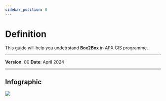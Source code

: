 ```yaml
---
sidebar_position: 0
---
```

# Definition

This guide will help you undetrstand **Box2Box** in APX GIS programme.

------------

**Version**: 00
**Date**: April 2024

------------
## **Infographic**

![](/img/8.Box2Box/Box2Box-def01.png)